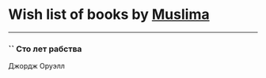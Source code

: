 # Wish list of books by [Muslima](https://www.facebook.com/app_scoped_user_id/1867395113473883/)
---

### `` Сто лет рабства
Джордж Оруэлл

